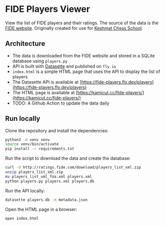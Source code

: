 # FIDE Players Viewer

View the list of FIDE players and their ratings. The source of the data is the [FIDE website](https://ratings.fide.com/download.phtml).
Originally created for use for [Keshmat Chess School](https://keshmat.org/).

## Architecture

- The data is downloaded from the FIDE website and stored in a SQLite database using `players.py`
- API is built with [Datasette](https://datasette.io/) and published on `fly.io`
- `index.html` is a simple HTML page that uses the API to display the list of players
- The Datasette API is available at [https://fide-players.fly.dev/players](https://fide-players.fly.dev/players)
- The HTML page is available at [https://kamicut.cc/fide-players/](https://kamicut.cc/fide-players/)
- TODO: A Github Action to update the data daily

## Run locally

Clone the repository and install the dependencies:

```bash
python3 -m venv venv
source venv/bin/activate
pip install -r requirements.txt
```

Run the script to download the data and create the database:

```bash
curl -O http://ratings.fide.com/download/players_list_xml.zip
unzip players_list_xml.zip
mv players_list_xml_foa.xml players.xml
python players.py players.xml players.db
```

Run the API locally:

```bash
datasette players.db -m metadata.json
```

Open the HTML page in a browser:

```bash
open index.html
```
